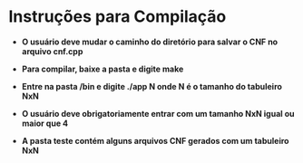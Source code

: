 # Instruções para Compilação

- **O usuário deve mudar o caminho do diretório para salvar o CNF no arquivo cnf.cpp**

- **Para compilar, baixe a pasta e digite make**

- **Entre na pasta /bin e digite ./app N onde N é o tamanho do tabuleiro NxN**

- **O usuário deve obrigatoriamente entrar com um tamanho NxN igual ou maior que 4**

- **A pasta teste contém alguns arquivos CNF gerados com um tabuleiro NxN**
